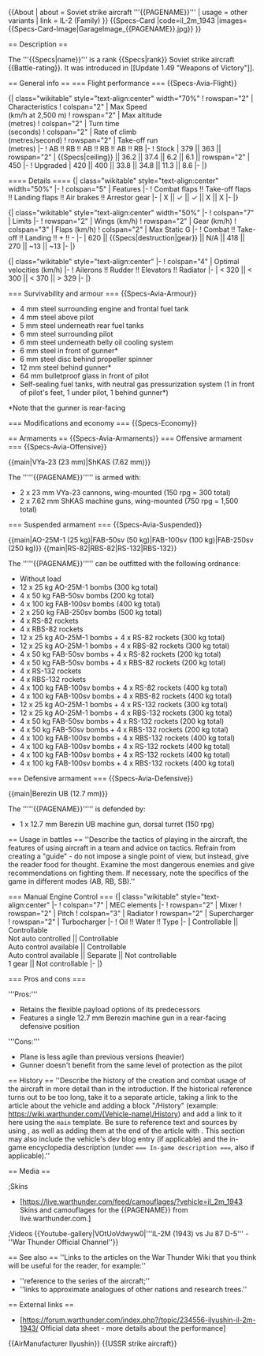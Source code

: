 {{About
| about = Soviet strike aircraft '''{{PAGENAME}}'''
| usage = other variants
| link = IL-2 (Family)
}}
{{Specs-Card
|code=il_2m_1943
|images={{Specs-Card-Image|GarageImage_{{PAGENAME}}.jpg}}
}}

== Description ==
<!-- ''In the description, the first part should be about the history of and the creation and combat usage of the aircraft, as well as its key features. In the second part, tell the reader about the aircraft in the game. Insert a screenshot of the vehicle, so that if the novice player does not remember the vehicle by name, he will immediately understand what kind of vehicle the article is talking about.'' -->
The '''{{Specs|name}}''' is a rank {{Specs|rank}} Soviet strike aircraft {{Battle-rating}}. It was introduced in [[Update 1.49 "Weapons of Victory"]].

== General info ==
=== Flight performance ===
{{Specs-Avia-Flight}}
<!-- ''Describe how the aircraft behaves in the air. Speed, manoeuvrability, acceleration and allowable loads - these are the most important characteristics of the vehicle.'' -->

{| class="wikitable" style="text-align:center" width="70%"
! rowspan="2" | Characteristics
! colspan="2" | Max Speed<br>(km/h at 2,500 m)
! rowspan="2" | Max altitude<br>(metres)
! colspan="2" | Turn time<br>(seconds)
! colspan="2" | Rate of climb<br>(metres/second)
! rowspan="2" | Take-off run<br>(metres)
|-
! AB !! RB !! AB !! RB !! AB !! RB
|-
! Stock
| 379 || 363 || rowspan="2" | {{Specs|ceiling}} || 36.2 || 37.4 || 6.2 || 6.1 || rowspan="2" | 450
|-
! Upgraded
| 420 || 400 || 33.8 || 34.8 || 11.3 || 8.6
|-
|}

==== Details ====
{| class="wikitable" style="text-align:center" width="50%"
|-
! colspan="5" | Features
|-
! Combat flaps !! Take-off flaps !! Landing flaps !! Air brakes !! Arrestor gear
|-
| X || ✓ || ✓ || X || X     <!-- ✓ -->
|-
|}

{| class="wikitable" style="text-align:center" width="50%"
|-
! colspan="7" | Limits
|-
! rowspan="2" | Wings (km/h)
! rowspan="2" | Gear (km/h)
! colspan="3" | Flaps (km/h)
! colspan="2" | Max Static G
|-
! Combat !! Take-off !! Landing !! + !! -
|-
| 620<!-- {{Specs|destruction|body}} --> || {{Specs|destruction|gear}} || N/A || 418 || 270 || ~13 || ~13
|-
|}

{| class="wikitable" style="text-align:center"
|-
! colspan="4" | Optimal velocities (km/h)
|-
! Ailerons !! Rudder !! Elevators !! Radiator
|-
| < 320 || < 300 || < 370 || > 329
|-
|}

=== Survivability and armour ===
{{Specs-Avia-Armour}}
<!-- ''Examine the survivability of the aircraft. Note how vulnerable the structure is and how secure the pilot is, whether the fuel tanks are armoured, etc. Describe the armour, if there is any, and also mention the vulnerability of other critical aircraft systems.'' -->

* 4 mm steel surrounding engine and frontal fuel tank
* 4 mm steel above pilot
* 5 mm steel underneath rear fuel tanks
* 6 mm steel surrounding pilot
* 6 mm steel underneath belly oil cooling system
* 6 mm steel in front of gunner*
* 6 mm steel disc behind propeller spinner
* 12 mm steel behind gunner*
* 64 mm bulletproof glass in front of pilot
* Self-sealing fuel tanks, with neutral gas pressurization system (1 in front of pilot's feet, 1 under pilot, 1 behind gunner*)

<nowiki>*</nowiki>Note that the gunner is rear-facing

=== Modifications and economy ===
{{Specs-Economy}}

== Armaments ==
{{Specs-Avia-Armaments}}
=== Offensive armament ===
{{Specs-Avia-Offensive}}
<!-- ''Describe the offensive armament of the aircraft, if any. Describe how effective the cannons and machine guns are in a battle, and also what belts or drums are better to use. If there is no offensive weaponry, delete this subsection.'' -->
{{main|VYa-23 (23 mm)|ShKAS (7.62 mm)}}

The '''''{{PAGENAME}}''''' is armed with:

* 2 x 23 mm VYa-23 cannons, wing-mounted (150 rpg = 300 total)
* 2 x 7.62 mm ShKAS machine guns, wing-mounted (750 rpg = 1,500 total)

=== Suspended armament ===
{{Specs-Avia-Suspended}}
<!-- ''Describe the aircraft's suspended armament: additional cannons under the wings, bombs, rockets and torpedoes. This section is especially important for bombers and attackers. If there is no suspended weaponry remove this subsection.'' -->
{{main|AO-25M-1 (25 kg)|FAB-50sv (50 kg)|FAB-100sv (100 kg)|FAB-250sv (250 kg)}}
{{main|RS-82|RBS-82|RS-132|RBS-132}}

The '''''{{PAGENAME}}''''' can be outfitted with the following ordnance:

* Without load
* 12 x 25 kg AO-25M-1 bombs (300 kg total)
* 4 x 50 kg FAB-50sv bombs (200 kg total)
* 4 x 100 kg FAB-100sv bombs (400 kg total)
* 2 x 250 kg FAB-250sv bombs (500 kg total)
* 4 x RS-82 rockets
* 4 x RBS-82 rockets
* 12 x 25 kg AO-25M-1 bombs + 4 x RS-82 rockets (300 kg total)
* 12 x 25 kg AO-25M-1 bombs + 4 x RBS-82 rockets (300 kg total)
* 4 x 50 kg FAB-50sv bombs + 4 x RS-82 rockets (200 kg total)
* 4 x 50 kg FAB-50sv bombs + 4 x RBS-82 rockets (200 kg total)
* 4 x RS-132 rockets
* 4 x RBS-132 rockets
* 4 x 100 kg FAB-100sv bombs + 4 x RS-82 rockets (400 kg total)
* 4 x 100 kg FAB-100sv bombs + 4 x RBS-82 rockets (400 kg total)
* 12 x 25 kg AO-25M-1 bombs + 4 x RS-132 rockets (300 kg total)
* 12 x 25 kg AO-25M-1 bombs + 4 x RBS-132 rockets (300 kg total)
* 4 x 50 kg FAB-50sv bombs + 4 x RS-132 rockets (200 kg total)
* 4 x 50 kg FAB-50sv bombs + 4 x RBS-132 rockets (200 kg total)
* 4 x 100 kg FAB-100sv bombs + 4 x RBS-132 rockets (400 kg total)
* 4 x 100 kg FAB-100sv bombs + 4 x RS-132 rockets (400 kg total)
* 4 x 100 kg FAB-100sv bombs + 4 x RS-132 rockets (400 kg total)
* 4 x 100 kg FAB-100sv bombs + 4 x RBS-132 rockets (400 kg total)

=== Defensive armament ===
{{Specs-Avia-Defensive}}
<!-- ''Defensive armament with turret machine guns or cannons, crewed by gunners. Examine the number of gunners and what belts or drums are better to use. If defensive weaponry is not available, remove this subsection.'' -->
{{main|Berezin UB (12.7 mm)}}

The '''''{{PAGENAME}}''''' is defended by:

* 1 x 12.7 mm Berezin UB machine gun, dorsal turret (150 rpg)

== Usage in battles ==
''Describe the tactics of playing in the aircraft, the features of using aircraft in a team and advice on tactics. Refrain from creating a "guide" - do not impose a single point of view, but instead, give the reader food for thought. Examine the most dangerous enemies and give recommendations on fighting them. If necessary, note the specifics of the game in different modes (AB, RB, SB).''

=== Manual Engine Control ===
{| class="wikitable" style="text-align:center"
|-
! colspan="7" | MEC elements
|-
! rowspan="2" | Mixer
! rowspan="2" | Pitch
! colspan="3" | Radiator
! rowspan="2" | Supercharger
! rowspan="2" | Turbocharger
|-
! Oil !! Water !! Type
|-
| Controllable || Controllable<br>Not auto controlled || Controllable<br>Auto control available || Controllable<br>Auto control available || Separate || Not controllable<br>1 gear || Not controllable
|-
|}

=== Pros and cons ===
<!-- ''Summarise and briefly evaluate the vehicle in terms of its characteristics and combat effectiveness. Mark its pros and cons in the bulleted list. Try not to use more than 6 points for each of the characteristics. Avoid using categorical definitions such as "bad", "good" and the like - use substitutions with softer forms such as "inadequate" and "effective".'' -->

'''Pros:'''

* Retains the flexible payload options of its predecessors
* Features a single 12.7 mm Berezin machine gun in a rear-facing defensive position

'''Cons:'''

* Plane is less agile than previous versions (heavier)
* Gunner doesn't benefit from the same level of protection as the pilot

== History ==
''Describe the history of the creation and combat usage of the aircraft in more detail than in the introduction. If the historical reference turns out to be too long, take it to a separate article, taking a link to the article about the vehicle and adding a block "/History" (example: <nowiki>https://wiki.warthunder.com/(Vehicle-name)/History</nowiki>) and add a link to it here using the <code>main</code> template. Be sure to reference text and sources by using <code><nowiki><ref></ref></nowiki></code>, as well as adding them at the end of the article with <code><nowiki><references /></nowiki></code>. This section may also include the vehicle's dev blog entry (if applicable) and the in-game encyclopedia description (under <code><nowiki>=== In-game description ===</nowiki></code>, also if applicable).''

== Media ==
<!-- ''Excellent additions to the article would be video guides, screenshots from the game, and photos.'' -->

;Skins
* [https://live.warthunder.com/feed/camouflages/?vehicle=il_2m_1943 Skins and camouflages for the {{PAGENAME}} from live.warthunder.com.]

;Videos
{{Youtube-gallery|VOtUoVdwyw0|'''IL-2M (1943) vs Ju 87 D-5''' - ''War Thunder Official Channel''}}

== See also ==
''Links to the articles on the War Thunder Wiki that you think will be useful for the reader, for example:''

* ''reference to the series of the aircraft;''
* ''links to approximate analogues of other nations and research trees.''

== External links ==
<!-- ''Paste links to sources and external resources, such as:''
* ''topic on the official game forum;''
* ''other literature.'' -->

* [https://forum.warthunder.com/index.php?/topic/234556-ilyushin-il-2m-1943/ Official data sheet - more details about the performance]

{{AirManufacturer Ilyushin}}
{{USSR strike aircraft}}